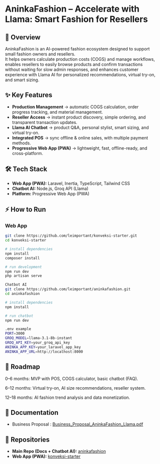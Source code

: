# AninkaFashion – Accelerate with Llama: Smart Fashion for Resellers

## 🚀 Overview
AninkaFashion is an AI-powered fashion ecosystem designed to support small fashion owners and resellers.  
It helps owners calculate production costs (COGS) and manage workflows, enables resellers to easily browse products and confirm transactions without waiting for slow admin responses, and enhances customer experience with Llama AI for personalized recommendations, virtual try-on, and smart sizing.

## ✨ Key Features
- **Production Management** → automatic COGS calculation, order progress tracking, and material management.  
- **Reseller Access** → instant product discovery, simple ordering, and transparent transaction updates.  
- **Llama AI Chatbot** → product Q&A, personal stylist, smart sizing, and virtual try-on.  
- **Integrated POS** → sync offline & online sales, with multiple payment methods.  
- **Progressive Web App (PWA)** → lightweight, fast, offline-ready, and cross-platform.  

## 🛠 Tech Stack
- **Web App (PWA):** Laravel, Inertia, TypeScript, Tailwind CSS  
- **Chatbot AI:** Node.js, Groq API (Llama)  
- **Platform:** Progressive Web App (PWA)  

## ⚡ How to Run

### Web App
```bash
git clone https://github.com/leimportant/konveksi-starter.git
cd konveksi-starter

# install dependencies
npm install
composer install

# run development
npm run dev
php artisan serve

Chatbot AI
git clone https://github.com/leimportant/aninkafashion.git
cd aninkafashion

# install dependencies
npm install

# run chatbot
npm run dev

.env example
PORT=3000
GROQ_MODEL=llama-3.1-8b-instant
GROQ_API_KEY=your_groq_api_key
ANINKA_APP_KEY=your_laravel_app_key
ANINKA_APP_URL=http://localhost:8000

```
## 📅 Roadmap

0–6 months: MVP with POS, COGS calculator, basic chatbot (FAQ).

6–12 months: Virtual try-on, AI size recommendations, reseller system.

12–18 months: AI fashion trend analysis and data monetization.


## 📄 Documentation
- Business Proposal : [Business_Proposal_AninkaFashion_Llama.pdf](https://github.com/leimportant/aninkafashion/blob/docs/BusinessProposalAninkaFashion_Llama.pdf)  



## 🔗 Repositories
- **Main Repo (Docs + Chatbot AI):** [aninkafashion](https://github.com/leimportant/aninkafashion)  
- **Web App (PWA):** [konveksi-starter](https://github.com/leimportant/konveksi-starter)  



